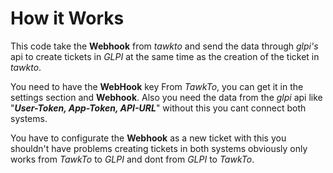 # How it Works
This code take the **Webhook** from _tawkto_ and send the data through _glpi's_ api to create tickets in _GLPI_ at the same time as the creation of the ticket in _tawkto_.

You need to have the **WebHook** key From _TawkTo_, you can get it in the settings section and **Webhook**.
Also you need the data from the _glpi_ api like "***User-Token, App-Token, API-URL***" without this you cant connect both systems.

You have to configurate the **Webhook** as a new ticket with this you shouldn't have problems creating tickets in both systems 
obviously only works from _TawkTo_ to _GLPI_ and dont from _GLPI_ to _TawkTo_.
